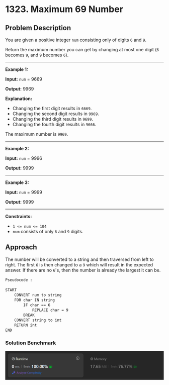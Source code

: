 # 1323. Maximum 69 Number

## Problem Description
You are given a positive integer `num` consisting only of digits `6` and `9`.

Return the maximum number you can get by changing at most one digit (`6` becomes `9`, and `9` becomes `6`).

---
**Example 1:**

**Input:** `num` = 9669

**Output:** 9969

**Explanation:**
- Changing the first digit results in `6669`.
- Changing the second digit results in `9969`.
- Changing the third digit results in `9699`.
- Changing the fourth digit results in `9666`.

The maximum number is `9969`.

---
**Example 2:**

**Input:** `num` = 9996

**Output:** 9999

---
**Example 3:**

**Input:** `num` = 9999

**Output:** 9999

---

**Constraints:**
- `1 <= num <= 104`
- `num` consists of only `6` and `9` digits.


## Approach

The number will be converted to a string and then traversed from left to right. The first `6` is then changed to a `9` which will result in the expected answer. If there are no `6`'s, then the number is already the largest it can be.

```
Pseudocode :

START
    CONVERT num to string
    FOR char IN string
        IF char == 6
            REPLACE char = 9
        BREAK
    CONVERT string to int
    RETURN int
END
```

### Solution Benchmark

![Python3 Solution](images/py_result.png "Python3 Solution")